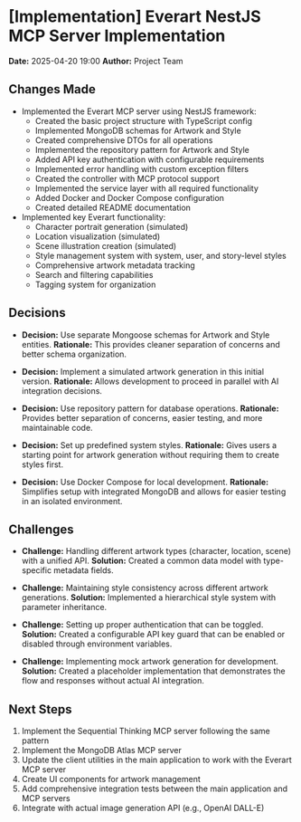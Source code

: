 # [Implementation] Everart NestJS MCP Server Implementation

**Date:** 2025-04-20 19:00
**Author:** Project Team

## Changes Made
- Implemented the Everart MCP server using NestJS framework:
  - Created the basic project structure with TypeScript config
  - Implemented MongoDB schemas for Artwork and Style
  - Created comprehensive DTOs for all operations
  - Implemented the repository pattern for Artwork and Style
  - Added API key authentication with configurable requirements
  - Implemented error handling with custom exception filters
  - Created the controller with MCP protocol support
  - Implemented the service layer with all required functionality
  - Added Docker and Docker Compose configuration
  - Created detailed README documentation
- Implemented key Everart functionality:
  - Character portrait generation (simulated)
  - Location visualization (simulated)
  - Scene illustration creation (simulated)
  - Style management system with system, user, and story-level styles
  - Comprehensive artwork metadata tracking
  - Search and filtering capabilities
  - Tagging system for organization

## Decisions
- **Decision:** Use separate Mongoose schemas for Artwork and Style entities.
  **Rationale:** This provides cleaner separation of concerns and better schema organization.

- **Decision:** Implement a simulated artwork generation in this initial version.
  **Rationale:** Allows development to proceed in parallel with AI integration decisions.

- **Decision:** Use repository pattern for database operations.
  **Rationale:** Provides better separation of concerns, easier testing, and more maintainable code.

- **Decision:** Set up predefined system styles.
  **Rationale:** Gives users a starting point for artwork generation without requiring them to create styles first.

- **Decision:** Use Docker Compose for local development.
  **Rationale:** Simplifies setup with integrated MongoDB and allows for easier testing in an isolated environment.

## Challenges
- **Challenge:** Handling different artwork types (character, location, scene) with a unified API.
  **Solution:** Created a common data model with type-specific metadata fields.

- **Challenge:** Maintaining style consistency across different artwork generations.
  **Solution:** Implemented a hierarchical style system with parameter inheritance.

- **Challenge:** Setting up proper authentication that can be toggled.
  **Solution:** Created a configurable API key guard that can be enabled or disabled through environment variables.

- **Challenge:** Implementing mock artwork generation for development.
  **Solution:** Created a placeholder implementation that demonstrates the flow and responses without actual AI integration.

## Next Steps
1. Implement the Sequential Thinking MCP server following the same pattern
2. Implement the MongoDB Atlas MCP server
3. Update the client utilities in the main application to work with the Everart MCP server
4. Create UI components for artwork management
5. Add comprehensive integration tests between the main application and MCP servers
6. Integrate with actual image generation API (e.g., OpenAI DALL-E)
